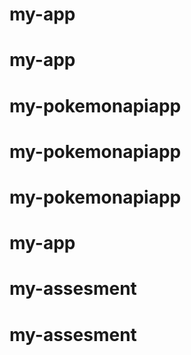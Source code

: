 # my-app
# my-app
# my-pokemonapiapp
# my-pokemonapiapp
# my-pokemonapiapp
# my-app
# my-assesment
# my-assesment
